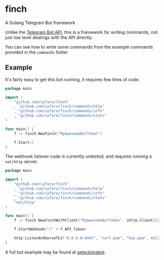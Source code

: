 # finch

A Golang Telegram Bot framework

Unlike the [Telegram Bot API](https://github.com/go-telegram-bot-api/telegram-bot-api), this is a framework for writing commands, not just low level dealings with the API directly.

You can see how to write some commands from the example commands provided in the `commands` folder.

## Example

It's fairly easy to get this bot running, it requires few lines of code.

```go
package main

import (
	"github.com/syfaro/finch"
	_ "github.com/syfaro/finch/commands/help"
	_ "github.com/syfaro/finch/commands/info"
	_ "github.com/syfaro/finch/commands/stats"
)

func main() {
	f := finch.NewFinch("MyAwesomeBotToken")

	f.Start()
}
```

The webhook listener code is currently untested, and requires running a `net/http` server.

```go
package main

import (
	"github.com/syfaro/finch"
	_ "github.com/syfaro/finch/commands/help"
	_ "github.com/syfaro/finch/commands/info"
	_ "github.com/syfaro/finch/commands/stats"
	"net/http"
)

func main() {
	f := finch.NewFinchWithClient("MyAwesomeBotToken", &http.Client{})

	f.StartWebhook("/" + f.API.Token)

	http.ListenAndServeTLS("0.0.0.0:8443", "cert.pem", "key.pem", nil)
}
```

A full bot example may be found at [selectionsbot](https://github.com/Syfaro/selectionsbot).

